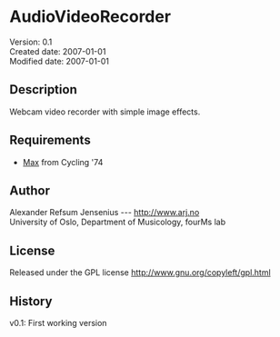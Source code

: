 # AudioVideoRecorder 

Version: 	   0.1  
Created date:  2007-01-01  
Modified date: 2007-01-01    


## Description

Webcam video recorder with simple image effects. 


## Requirements

- [Max](cycling74.com/products/maxmspjitter/) from Cycling '74


## Author ##

Alexander Refsum Jensenius --- http://www.arj.no  
University of Oslo, Department of Musicology, fourMs lab


## License

Released under the GPL license
http://www.gnu.org/copyleft/gpl.html



## History

v0.1: First working version